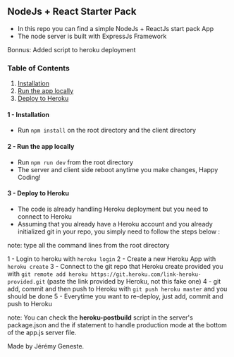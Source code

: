 ## NodeJs + React Starter Pack

- In this repo you can find a simple NodeJs + ReactJs start pack App
- The node server is built with ExpressJs Framework

Bonnus: Added script to heroku deployment

### Table of Contents

1. [Installation](#installation)
2. [Run the app locally](#run-app)
3. [Deploy to Heroku](#deploy-heroku)

#### 1 - Installation <a name="installation"></a>

- Run `npm install` on the root directory and the client directory

#### 2 - Run the app locally <a name="run-app"></a>

- Run `npm run dev` from the root directory
- The server and client side reboot anytime you make changes, Happy Coding!

#### 3 - Deploy to Heroku <a name="deploy-heroku"></a>

- The code is already handling Heroku deployment but you need to connect to Heroku
- Assuming that you already have a Heroku account and you already initialized git in your repo, you simply need to follow the steps below :

note: type all the command lines from the root directory

1 - Login to heroku with `heroku login`
2 - Create a new Heroku App with `heroku create`
3 - Connect to the git repo that Heroku create provided you with `git remote add heroku https://git.heroku.com/link-heroku-provided.git` (paste the link provided by Heroku, not this fake one)
4 - git add, commit and then push to Heroku with `git push heroku master` and you should be done
5 - Everytime you want to re-deploy, just add, commit and push to Heroku

note: You can check the <strong>heroku-postbuild</strong> script in the server's package.json and the if statement to handle production mode at the bottom of the app.js server file.

Made by Jérémy Geneste.
